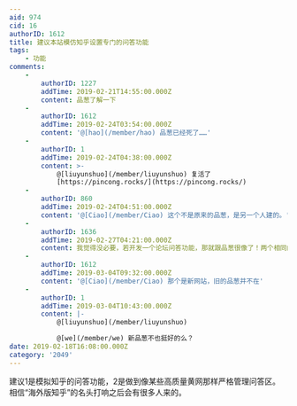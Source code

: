 ```yaml
---
aid: 974
cid: 16
authorID: 1612
title: 建议本站模仿知乎设置专门的问答功能
tags:
    - 功能
comments:
    -
        authorID: 1227
        addTime: 2019-02-21T14:55:00.000Z
        content: 品葱了解一下
    -
        authorID: 1612
        addTime: 2019-02-24T03:54:00.000Z
        content: '@[hao](/member/hao) 品葱已经死了……'
    -
        authorID: 1
        addTime: 2019-02-24T04:38:00.000Z
        content: >-
            @[liuyunshuo](/member/liuyunshuo) 复活了
            [https://pincong.rocks/](https://pincong.rocks/)
    -
        authorID: 860
        addTime: 2019-02-24T04:51:00.000Z
        content: '@[Ciao](/member/Ciao) 这个不是原来的品葱，是另一个人建的。'
    -
        authorID: 1636
        addTime: 2019-02-27T04:21:00.000Z
        content: 我觉得没必要，若开发一个论坛问答功能，那就跟品葱很像了！两个相同的网站，反而会削弱本站的吸引力！
    -
        authorID: 1612
        addTime: 2019-03-04T09:32:00.000Z
        content: '@[Ciao](/member/Ciao) 那个是新网站，旧的品葱并不在'
    -
        authorID: 1
        addTime: 2019-03-04T10:43:00.000Z
        content: |-
            @[liuyunshuo](/member/liuyunshuo)

            @[we](/member/we) 新品葱不也挺好的么？
date: 2019-02-18T16:08:00.000Z
category: '2049'
---
```


建议1是模拟知乎的问答功能，2是做到像某些高质量黄网那样严格管理问答区。  
相信“海外版知乎”的名头打响之后会有很多人来的。
